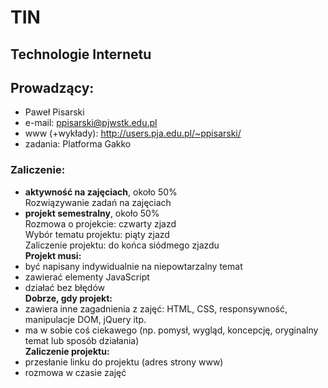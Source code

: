 # TIN
## Technologie Internetu

## Prowadzący: 
- Paweł Pisarski
- e-mail: ppisarski@pjwstk.edu.pl
- www (+wykłady): <http://users.pja.edu.pl/~ppisarski/>
- zadania: Platforma Gakko

### Zaliczenie:
- **aktywność na zajęciach**, około 50%  
Rozwiązywanie zadań na zajęciach  <br>
- **projekt semestralny**, około 50%  
Rozmowa o projekcie: czwarty zjazd  
Wybór tematu projektu: piąty zjazd  
Zaliczenie projektu: do końca siódmego zjazdu  <br>
**Projekt musi:**  
- być napisany indywidualnie na niepowtarzalny temat  
- zawierać elementy JavaScript  
- działać bez błędów  <br>
**Dobrze, gdy projekt:**  
- zawiera inne zagadnienia z zajęć: HTML, CSS, responsywność, manipulacje DOM, jQuery itp.  
- ma w sobie coś ciekawego (np. pomysł, wygląd, koncepcję, oryginalny temat lub sposób działania)  <br>
**Zaliczenie projektu:**  
- przesłanie linku do projektu (adres strony www)  
- rozmowa w czasie zajęć  
